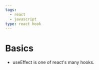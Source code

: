 ```yaml
---
tags:
  - react
  - javascript
type: react hook
---
```


# Basics
- useEffect is one of react's many hooks.

